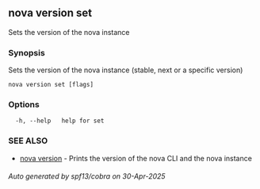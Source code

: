 ## nova version set

Sets the version of the nova instance

### Synopsis

Sets the version of the nova instance (stable, next or a specific version)

```
nova version set [flags]
```

### Options

```
  -h, --help   help for set
```

### SEE ALSO

* [nova version](nova_version.md)	 - Prints the version of the nova CLI and the nova instance

###### Auto generated by spf13/cobra on 30-Apr-2025
